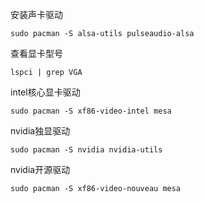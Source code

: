 安装声卡驱动

```text
sudo pacman -S alsa-utils pulseaudio-alsa
```

查看显卡型号
```
lspci | grep VGA
```

intel核心显卡驱动

```
sudo pacman -S xf86-video-intel mesa 
```

nvidia独显驱动

```
sudo pacman -S nvidia nvidia-utils
```

nvidia开源驱动

```
sudo pacman -S xf86-video-nouveau mesa
```

